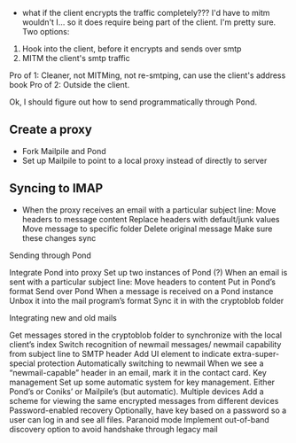 - what if the client encrypts the traffic completely??? I'd have to mitm wouldn't I... so it does require being part of the client. I'm pretty sure.
Two options:
1. Hook into the client, before it encrypts and sends over smtp
2. MITM the client's smtp traffic

Pro of 1: Cleaner, not MITMing, not re-smtping, can use the client's address book
Pro of 2: Outside the client.

Ok, I should figure out how to send programmatically through Pond.

## Create a proxy

- Fork Mailpile and Pond
- Set up Mailpile to point to a local proxy instead of directly to server

## Syncing to IMAP

- When the proxy receives an email with a particular subject line:
Move headers to message content
Replace headers with default/junk values
Move message to specific folder
Delete original message
Make sure these changes sync

Sending through Pond

Integrate Pond into proxy
Set up two instances of Pond (?)
When an email is sent with a particular subject line:
Move headers to content
Put in Pond’s format
Send over Pond
When a message is received on a Pond instance
Unbox it into the mail program’s format
Sync it in with the cryptoblob folder

Integrating new and old mails

Get messages stored in the cryptoblob folder to synchronize with the local client’s index
Switch recognition of newmail messages/ newmail capability from subject line to SMTP header
Add UI element to indicate extra-super-special protection
Automatically switching to newmail
When we see a “newmail-capable” header in an email, mark it in the contact card.
Key management
Set up some automatic system for key management. Either Pond’s or Coniks’ or Mailpile’s (but automatic).
Multiple devices
Add a scheme for viewing the same encrypted messages from different devices
Password-enabled recovery
Optionally, have key based on a password so a user can log in and see all files.
Paranoid mode
Implement out-of-band discovery option to avoid handshake through legacy mail
